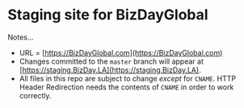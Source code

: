 Staging site for BizDayGlobal
===

Notes...
* URL = [https://BizDayGlobal.com](https://BizDayGlobal.com)
* Changes committed to the `master` branch will appear at [https://staging.BizDay.LA](https://staging.BizDay.LA).
* All files in this repo are subject to change _except_ for `CNAME`. HTTP Header Redirection needs the contents of `CNAME` in order to work correctly.

